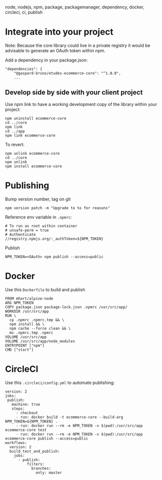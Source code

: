 node, nodejs, npm, package, packagemanager, dependency, docker, circleci, ci, publish

# Integrate into your project

Note: Because the core library could live in a private registry it would be advisable to generate an OAuth token within npm.

Add a dependency in your package.json:

    "dependencies": {
        "@gaspard-bruno/etudes-ecommerce-core": "^1.0.0",
        ...

## Develop side by side with your client project

Use npm link to have a working development copy of the library within your project:

    npm uninstall ecommerce-core
    cd ../core
    npm link
    cd ../app
    npm link ecommerce-core

To revert:

    npm unlink ecommerce-core
    cd ../core
    npm unlink
    npm install ecommerce-core

# Publishing

Bump version number, tag on git

    npm version patch -m "Upgrade to %s for reasons"

Reference env variable in `.npmrc`:

    # To run as root within container
    # unsafe-perm = true
    # Authenticate
    //registry.npmjs.org/:_authToken=${NPM_TOKEN}

Publish

    NPM_TOKEN=<OAuth> npm publish --access=public

# Docker

Use this `Dockerfile` to build and publish

    FROM mhart/alpine-node
    ARG NPM_TOKEN
    COPY package.json package-lock.json .npmrc /usr/src/app/
    WORKDIR /usr/src/app
    RUN \
      cp .npmrc .npmrc.tmp && \
      npm install && \
      npm cache --force clean && \
      mv .npmrc.tmp .npmrc
    VOLUME /usr/src/app
    VOLUME /usr/src/app/node_modules
    ENTRYPOINT ["npm"]
    CMD ["start"]
    
# CircleCI

Use this `.circleci/config.yml` to automate publishing:

    version: 2
    jobs:
     publish:
       machine: true
       steps:
         - checkout
         - run: docker build -t ecommerce-core --build-arg NPM_TOKEN=${NPM_TOKEN} .
         - run: docker run --rm -e NPM_TOKEN -v $(pwd):/usr/src/app ecommerce-core test
         - run: docker run --rm -e NPM_TOKEN -v $(pwd):/usr/src/app ecommerce-core publish --access=public
    workflows:
      version: 2
      build_test_and_publish:
        jobs:
          - publish:
              filters:
                branches:
                  only: master
